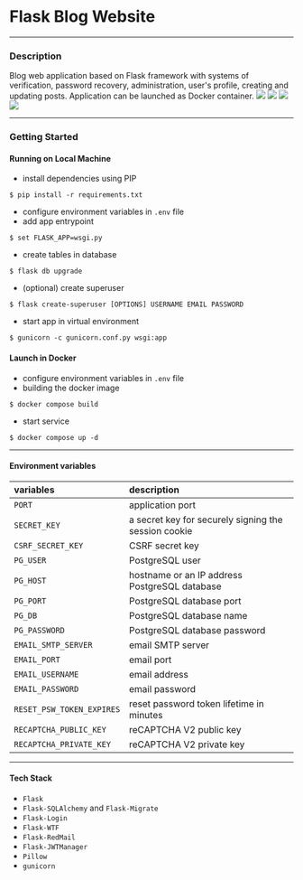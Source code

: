 # Flask Blog Website  
___
### Description
Blog web application based on Flask framework with systems of verification, password recovery, administration, user's profile, creating and updating posts.
Application can be launched as Docker container.
![](img/mainpage.png)
![](img/articles.png)
![](img/articledetail.png)
![](img/profile.png)
___
### Getting Started
#### Running on Local Machine
+ install dependencies using PIP
````
$ pip install -r requirements.txt 
````
+ configure environment variables in `.env` file
+ add app entrypoint
````
$ set FLASK_APP=wsgi.py
````
+ create tables in database
````
$ flask db upgrade
````
+ (optional) create superuser
````
$ flask create-superuser [OPTIONS] USERNAME EMAIL PASSWORD
````
+ start app in virtual environment
````
$ gunicorn -c gunicorn.conf.py wsgi:app
````
#### Launch in Docker
+ configure environment variables in `.env` file
+ building the docker image
````
$ docker compose build
````
+ start service
````
$ docker compose up -d
````
____
#### Environment variables
| variables                 | description                                          |
|:--------------------------|:-----------------------------------------------------|
| `PORT`                    | application port                                     |
| `SECRET_KEY`              | a secret key for securely signing the session cookie |
| `CSRF_SECRET_KEY`         | CSRF secret key                                      |
| `PG_USER`                 | PostgreSQL user                                      |
| `PG_HOST`                 | hostname or an IP address PostgreSQL database        |
| `PG_PORT`                 | PostgreSQL database port                             |
| `PG_DB`                   | PostgreSQL database name                             |
| `PG_PASSWORD`             | PostgreSQL database password                         |
| `EMAIL_SMTP_SERVER`       | email SMTP server                                    |
| `EMAIL_PORT`              | email port                                           |
| `EMAIL_USERNAME`          | email address                                        |
| `EMAIL_PASSWORD`          | email password                                       |
| `RESET_PSW_TOKEN_EXPIRES` | reset password token lifetime in minutes             |
| `RECAPTCHA_PUBLIC_KEY`    | reCAPTCHA V2 public key                              |
| `RECAPTCHA_PRIVATE_KEY`   | reCAPTCHA V2 private key                             |
____
#### Tech Stack
+ `Flask`
+ `Flask-SQLAlchemy` and `Flask-Migrate`
+ `Flask-Login`
+ `Flask-WTF`
+ `Flask-RedMail`
+ `Flask-JWTManager`
+ `Pillow`
+ `gunicorn`